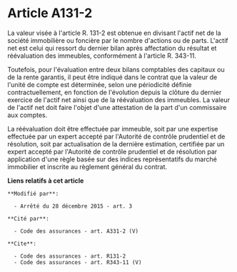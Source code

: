 # Article A131-2

La valeur visée à l'article R. 131-2 est obtenue en divisant l'actif net de la société immobilière ou foncière par le nombre
d'actions ou de parts. L'actif net est celui qui ressort du dernier bilan après affectation du résultat et réévaluation des
immeubles, conformément à l'article R. 343-11. 

Toutefois, pour l'évaluation entre deux bilans comptables des capitaux ou de la rente garantis, il peut être indiqué dans le
contrat que la valeur de l'unité de compte est déterminée, selon une périodicité définie contractuellement, en fonction de
l'évolution depuis la clôture du dernier exercice de l'actif net ainsi que de la réévaluation des immeubles. La valeur de
l'actif net doit faire l'objet d'une attestation de la part d'un commissaire aux comptes. 

La réévaluation doit être effectuée par immeuble, soit par une expertise effectuée par un expert accepté par l'Autorité de
contrôle prudentiel et de résolution, soit par actualisation de la dernière estimation, certifiée par un expert accepté par
l'Autorité de contrôle prudentiel et de résolution par application d'une règle basée sur des indices représentatifs du marché
immobilier et inscrite au règlement général du contrat.

**Liens relatifs à cet article**

	**Modifié par**:

	  - Arrêté du 28 décembre 2015 - art. 3

	**Cité par**:

	  - Code des assurances - art. A331-2 (V)

	**Cite**:

	  - Code des assurances - art. R131-2
	  - Code des assurances - art. R343-11 (V)
